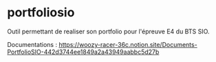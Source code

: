 # portfoliosio
Outil permettant de realiser son portfolio pour l'épreuve E4 du BTS SIO.

Documentations : https://woozy-racer-36c.notion.site/Documents-PortfolioSIO-442d3744ee1849a2a43949aabbc5d27b
